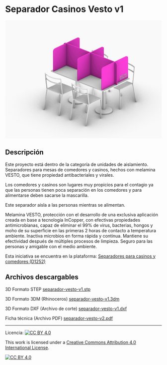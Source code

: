# Separador Casinos Vesto v1

![Separador Casinos Vesto v1](/separador-vesto-v1/images/separador-vesto-v1-1.jpg)

## Descripción

Este proyecto está dentro de la categoría de unidades de aislamiento. Separadores para mesas de comedores y casinos, hechos con melamina VESTO, que tiene propiedad antibacteriales y virales.

Los comedores y casinos son lugares muy propicios para el contagio ya que las personas tienen poca separación en los comedores y para alimentarse deben sacarse la mascarilla.

Este separador aisla a las personas mientras se alimentan.

Melamina VESTO, protección con el desarrollo de una exclusiva aplicación creada en base a tecnología InCopper, con efectivas propiedades antimicrobianas, capaz de eliminar el 99% de virus, bacterias, hongos y moho de su superficie en las primeras 2 horas de contacto a temperatura ambiente. Inactiva microbios en forma rápida y continua. Mantiene su efectividad después de múltiples procesos de limpieza. Seguro para las personas y amigable con el medio ambiente.

Esta iniciativa se encuentra en la plataforma:
[Separadores para casinos y comedores (D1252)](https://arauco.brightidea.com/D1252)

## Archivos descargables

3D Formato STEP 
[separador-vesto-v1.stp](https://github.com/josemagr95/covid-innovarauco/raw/master/separador-vesto-v1/cad/step/separador-vesto-v1.stp)

3D Formato 3DM (Rhinoceros) 
[separador-vesto-v1.3dm](https://github.com/josemagr95/covid-innovarauco/raw/master/separador-vesto-v1/cad/3dm/separador-vesto-v1.3dm)

3D Formato DXF (Archivo de corte) 
[separador-vesto-v1.dxf](https://github.com/josemagr95/covid-innovarauco/raw/master/separador-vesto-v1/cad/dxf/separador-vesto-v1.dxf)

Ficha técnica (Archivo PDF) 
[separador-vesto-v2.pdf](https://github.com/josemagr95/covid-innovarauco/raw/master/separador-vesto-v2/docs/separador-vesto-v2.pdf)  

***

Licencia: [![CC BY 4.0][cc-by-shield]][cc-by]

This work is licensed under a [Creative Commons Attribution 4.0 International
License][cc-by].

[![CC BY 4.0][cc-by-image]][cc-by]

[cc-by]: http://creativecommons.org/licenses/by/4.0/
[cc-by-image]: https://i.creativecommons.org/l/by/4.0/88x31.png
[cc-by-shield]: https://img.shields.io/badge/License-CC%20BY%204.0-lightgrey.svg